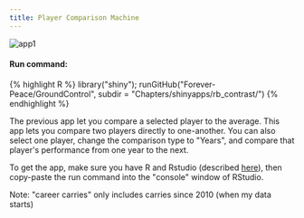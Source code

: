 ```yaml
---
title: Player Comparison Machine
---
```

![app1](/Ground_Control/img/rb_contrast_guide.bmp)

#### Run command:
{% highlight R %}
library("shiny");
runGitHub("Forever-Peace/GroundControl", subdir = "Chapters/shinyapps/rb_contrast/")
{% endhighlight %}<br/>  
  
The previous app let you compare a selected player to the average. This app lets you compare two players directly to one-another. You can also select one player, change the comparison type to "Years", and compare that player's performance from one year to the next.  
  
To get the app, make sure you have R and Rstudio (described [here](/Ground_Control/apps/install_apps/)), then copy-paste the run command into the "console" window of RStudio.  

Note: "career carries" only includes carries since 2010 (when my data starts)

